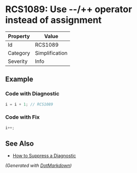 # RCS1089: Use \-\-/\+\+ operator instead of assignment

| Property | Value          |
| -------- | -------------- |
| Id       | RCS1089        |
| Category | Simplification |
| Severity | Info           |

## Example

### Code with Diagnostic

```csharp
i = i + 1; // RCS1089
```

### Code with Fix

```csharp
i++;
```

## See Also

* [How to Suppress a Diagnostic](../HowToConfigureAnalyzers.md#how-to-suppress-a-diagnostic)


*\(Generated with [DotMarkdown](http://github.com/JosefPihrt/DotMarkdown)\)*